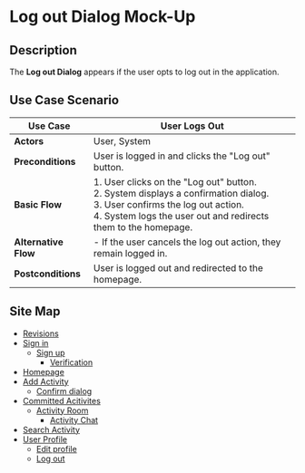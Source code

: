 # Log out Dialog Mock-Up

## Description
The **Log out Dialog** appears if the user opts to log out in the application.

## Use Case Scenario

| Use Case        | User Logs Out                                                                          |
|-----------------|----------------------------------------------------------------------------------------|
| **Actors**      | User, System                                                                           |
| **Preconditions** | User is logged in and clicks the "Log out" button.                                    |
| **Basic Flow**  | 1. User clicks on the "Log out" button.<br> 2. System displays a confirmation dialog.<br> 3. User confirms the log out action.<br> 4. System logs the user out and redirects them to the homepage.                         |
| **Alternative Flow** | - If the user cancels the log out action, they remain logged in.                   |
| **Postconditions** | User is logged out and redirected to the homepage.                                   |

## Site Map

- [Revisions](https://github.com/jbcabs14/Hiraya/blob/main/README.md)
- [Sign in](sign-in.md)
  * [Sign up](sign-up.md)
    * [Verification](verification.md)
- [Homepage](homepage.md)
- [Add Activity](add-activity.md)
   * [Confirm dialog](confirm-dialog.md)
- [Committed Acitivites](committed-activities.md)
  * [Activity Room](activity-room.md)
    * [Activity Chat](activity-chat.md)
- [Search Activity](search-activity.md)
- [User Profile](user-profile.md)
  * [Edit profile](edit-profile.md)
  * [Log out](log-out.md)

